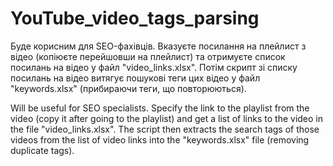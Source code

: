 # YouTube_video_tags_parsing
Буде корисним для SEO-фахівців. Вказуєте посилання на плейлист з відео (копіюєте перейшовши на плейлист) та отримуєте список посилань на відео у файл "video_links.xlsx". Потім скрипт зі списку посилань на відео витягує пошукові теги цих відео у файл "keywords.xlsx" (прибираючи теги, що повторюються).

Will be useful for SEO specialists. Specify the link to the playlist from the video (copy it after going to the playlist) and get a list of links to the video in the file "video_links.xlsx". The script then extracts the search tags of those videos from the list of video links into the "keywords.xlsx" file (removing duplicate tags).
